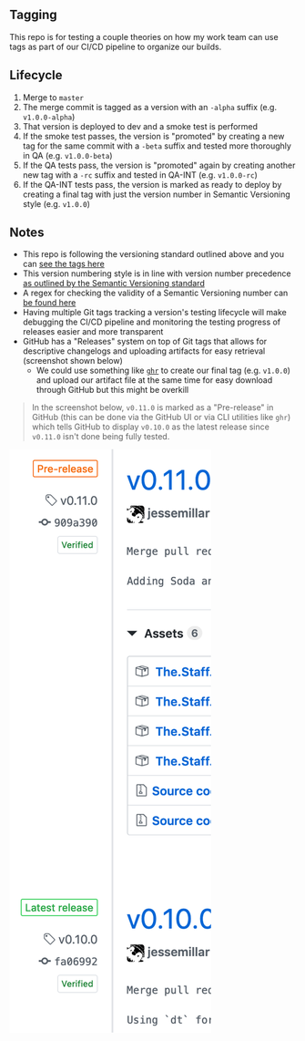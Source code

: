 ## Tagging
This repo is for testing a couple theories on how my work team can use tags as part of our CI/CD pipeline to organize our builds.

## Lifecycle
1. Merge to `master`
1. The merge commit is tagged as a version with an `-alpha` suffix (e.g. `v1.0.0-alpha`)
1. That version is deployed to dev and a smoke test is performed
1. If the smoke test passes, the version is "promoted" by creating a new tag for the same commit with a `-beta` suffix and tested more thoroughly in QA (e.g. `v1.0.0-beta`)
1. If the QA tests pass, the version is "promoted" again by creating another new tag with a `-rc` suffix and tested in QA-INT (e.g. `v1.0.0-rc`)
1. If the QA-INT tests pass, the version is marked as ready to deploy by creating a final tag with just the version number in Semantic Versioning style (e.g. `v1.0.0`)

## Notes
- This repo is following the versioning standard outlined above and you can [see the tags here](https://github.com/jessemillar/tagging/tags)
- This version numbering style is in line with version number precedence [as outlined by the Semantic Versioning standard](https://semver.org/#spec-item-11)
- A regex for checking the validity of a Semantic Versioning number can [be found here](https://rgxdb.com/r/40OZ1HN5)
- Having multiple Git tags tracking a version's testing lifecycle will make debugging the CI/CD pipeline and monitoring the testing progress of releases easier and more transparent
- GitHub has a "Releases" system on top of Git tags that allows for descriptive changelogs and uploading artifacts for easy retrieval (screenshot shown below)
	- We could use something like [`ghr`](https://github.com/tcnksm/ghr) to create our final tag (e.g. `v1.0.0`) and upload our artifact file at the same time for easy download through GitHub but this might be overkill

> In the screenshot below, `v0.11.0` is marked as a "Pre-release" in GitHub (this can be done via the GitHub UI or via CLI utilities like `ghr`) which tells GitHub to display `v0.10.0` as the latest release since `v0.11.0` isn't done being fully tested.

![Pre-release Screenshot](pre-release-screenshot.png)
